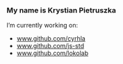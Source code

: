### My name is Krystian Pietruszka

I’m currently working on:

- www.github.com/cyrhla
- www.github.com/js-std
- www.github.com/lokolab
